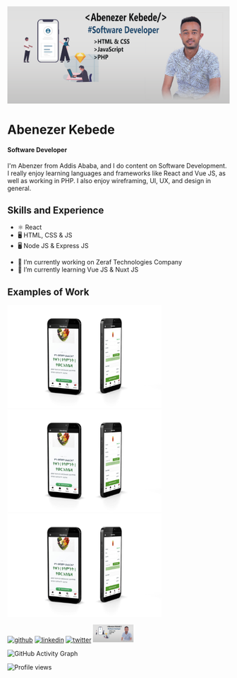 ![Software Developer](https://github.com/abenikeb/abenikeb/blob/main/My_first_banner_small.png)

# Abenezer Kebede 
#### Software Developer

I'm Abenzer from Addis Ababa, and I do content on Software Development. I really enjoy learning languages and frameworks like React and Vue JS, as well as working in PHP. I also enjoy wireframing, UI, UX, and design in general.

## Skills and Experience
* ⚛ React
* 🖥 HTML, CSS & JS
* 🖥 Node JS & Express JS

- 🔭 I’m currently working on Zeraf Technologies Company 
- 🌱 I’m currently learning Vue JS & Nuxt JS  
## Examples of Work
<a href="https://github.com/abenikeb/fetandelivery"><img src="https://github.com/abenikeb/fetandelivery/blob/main/fetan_mock_2.png" width="350" /></a>
<a href="https://github.com/abenikeb/fetandelivery"><img src="https://github.com/abenikeb/fetandelivery/blob/main/fetan_mock_2.png" width="350" /></a>
<a href="https://github.com/abenikeb/fetandelivery"><img src="https://github.com/abenikeb/fetandelivery/blob/main/fetan_mock_2.png" width="350" /></a>

[<img src='https://cdn.jsdelivr.net/npm/simple-icons@3.0.1/icons/github.svg' alt='github' height='40'>](https://github.com/https://github.com/abenikeb)  [<img src='https://cdn.jsdelivr.net/npm/simple-icons@3.0.1/icons/linkedin.svg' alt='linkedin' height='40'>](https://www.linkedin.com/in/abenezer-kebede-804479214)  [<img src='https://cdn.jsdelivr.net/npm/simple-icons@3.0.1/icons/twitter.svg' alt='twitter' height='40'>](https://twitter.com/https://twitter.com/AbenezerKebede4)  [<img src='https://github.com/abenikeb/abenikeb/blob/main/My_first_banner_small.png' alt='website' height='40'>](https://github.com/abenikeb)  

![GitHub Activity Graph](https://activity-graph.herokuapp.com/graph?username=https://github.com/abenikeb)  

![Profile views](https://gpvc.arturio.dev/https://github.com/abenikeb)  
